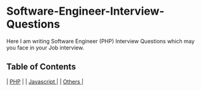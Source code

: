 # Software-Engineer-Interview-Questions
Here I am writing Software Engineer (PHP) Interview Questions which may you face in your Job interview.

## Table of Contents
| [PHP]( README.md ) | 
| [ Javascript ](JAVASCRIPT.md) |
| [ Others ](OTHERS.md) |